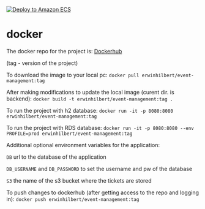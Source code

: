 [![Deploy to Amazon ECS](https://github.com/msg-CareerStart/event-management/actions/workflows/awsCD.yml/badge.svg?branch=develop)](https://github.com/msg-CareerStart/event-management/actions/workflows/awsCD.yml)

# docker

The docker repo for the project is: [Dockerhub](https://hub.docker.com/repository/docker/erwinhilbert/event-management)

(tag - version of the project)

To download the image to your local pc: `docker pull erwinhilbert/event-management:tag`

After making modifications to update the local image (curent dir. is backend): `docker build -t erwinhilbert/event-management:tag .`

To run the project with h2 database: `docker run -it -p 8080:8080 erwinhilbert/event-management:tag`

To run the project with RDS database: `docker run -it -p 8080:8080 --env PROFILE=prod erwinhilbert/event-management:tag`

Additional optional environment variables for the application:

`DB` url to the database of the application

`DB_USERNAME` and `DB_PASSWORD` to set the username and pw of the database

`S3` the name of the s3 bucket where the tickets are stored

To push changes to dockerhub (after getting access to the repo and logging in): `docker push erwinhilbert/event-management:tag`
